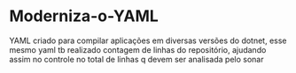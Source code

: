 # Moderniza-o-YAML
YAML criado para compilar aplicações em diversas versões do dotnet, esse mesmo yaml tb realizado contagem de linhas do repositório, ajudando assim no controle no total de linhas q devem ser analisada pelo sonar
